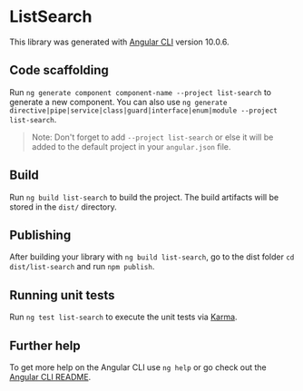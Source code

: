 # ListSearch

This library was generated with [Angular CLI](https://github.com/angular/angular-cli) version 10.0.6.

## Code scaffolding

Run `ng generate component component-name --project list-search` to generate a new component. You can also use `ng generate directive|pipe|service|class|guard|interface|enum|module --project list-search`.
> Note: Don't forget to add `--project list-search` or else it will be added to the default project in your `angular.json` file. 

## Build

Run `ng build list-search` to build the project. The build artifacts will be stored in the `dist/` directory.

## Publishing

After building your library with `ng build list-search`, go to the dist folder `cd dist/list-search` and run `npm publish`.

## Running unit tests

Run `ng test list-search` to execute the unit tests via [Karma](https://karma-runner.github.io).

## Further help

To get more help on the Angular CLI use `ng help` or go check out the [Angular CLI README](https://github.com/angular/angular-cli/blob/master/README.md).
